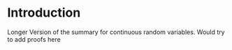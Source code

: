 # Introduction

Longer Version of the summary for continuous random variables. Would try to add proofs here  
